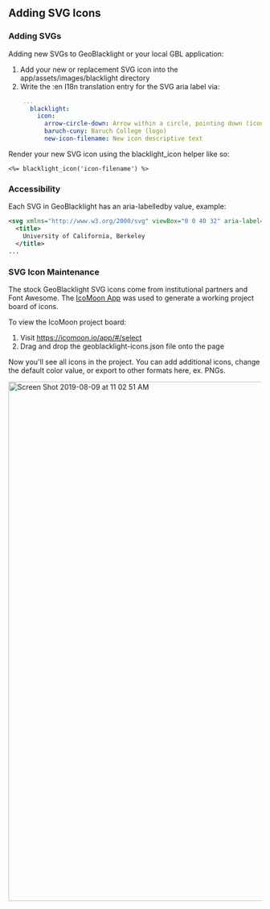 ## Adding SVG Icons

### Adding SVGs

Adding new SVGs to GeoBlacklight or your local GBL application:

1. Add your new or replacement SVG icon into the app/assets/images/blacklight directory
1. Write the :en I18n translation entry for the SVG aria label via:

```yaml
    ...
      blacklight:
        icon:
          arrow-circle-down: Arrow within a circle, pointing down (icon)
          baruch-cuny: Baruch College (logo)
          new-icon-filename: New icon descriptive text
```

Render your new SVG icon using the blacklight_icon helper like so:

```erb
<%= blacklight_icon('icon-filename') %>
```


### Accessibility

Each SVG in GeoBlacklight has an aria-labelledby value, example:

```xml
<svg xmlns="http://www.w3.org/2000/svg" viewBox="0 0 40 32" aria-label="University of California, Berkeley">
  <title>
    University of California, Berkeley
  </title>
...
```

### SVG Icon Maintenance

The stock GeoBlacklight SVG icons come from institutional partners and Font Awesome. The [IcoMoon App](https://icomoon.io/app/#/select) was used to generate a working project board of icons.

To view the IcoMoon project board:

1. Visit https://icomoon.io/app/#/select
1. Drag and drop the geoblacklight-icons.json file onto the page

Now you'll see all icons in the project. You can add additional icons, change the default color value, or export to other formats here, ex. PNGs.

<img width="1032" alt="Screen Shot 2019-08-09 at 11 02 51 AM" src="https://user-images.githubusercontent.com/69827/62792672-6641ea00-ba95-11e9-9b02-155d962527b3.png">
